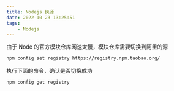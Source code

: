```yaml
---
title: Nodejs 换源
date: 2022-10-23 13:25:51
tags:
	- Nodejs
---
```


由于 Node 的官方模块仓库网速太慢，模块仓库需要切换到阿里的源<!--more-->

```bash
npm config set registry https://registry.npm.taobao.org/
```

执行下面的命令，确认是否切换成功

```bash
npm config get registry
```


<script src="https://giscus.app/client.js"
        data-repo="HCY-ASLEEP/HCY-ASLEEP.github.io"
        data-repo-id="R_kgDOISFjNg"
        data-category="Announcements"
        data-category-id="DIC_kwDOISFjNs4CUJyb"
        data-mapping="pathname"
        data-strict="0"
        data-reactions-enabled="1"
        data-emit-metadata="0"
        data-input-position="bottom"
        data-theme="light"
        data-lang="zh-CN"
        crossorigin="anonymous"
        async>
</script>
